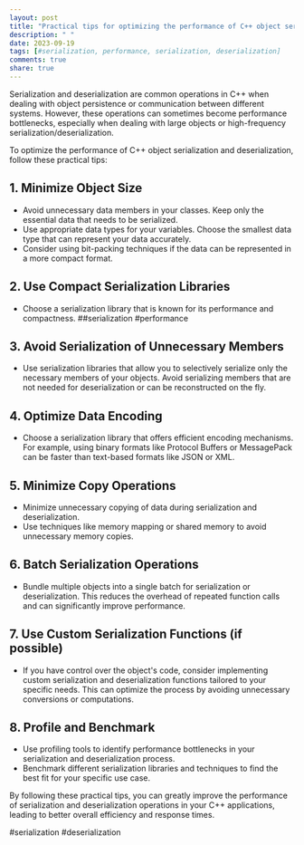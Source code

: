 ```yaml
---
layout: post
title: "Practical tips for optimizing the performance of C++ object serialization and deserialization"
description: " "
date: 2023-09-19
tags: [#serialization, performance, serialization, deserialization]
comments: true
share: true
---
```


Serialization and deserialization are common operations in C++ when dealing with object persistence or communication between different systems. However, these operations can sometimes become performance bottlenecks, especially when dealing with large objects or high-frequency serialization/deserialization.

To optimize the performance of C++ object serialization and deserialization, follow these practical tips:

## 1. Minimize Object Size
- Avoid unnecessary data members in your classes. Keep only the essential data that needs to be serialized.
- Use appropriate data types for your variables. Choose the smallest data type that can represent your data accurately.
- Consider using bit-packing techniques if the data can be represented in a more compact format.

## 2. Use Compact Serialization Libraries
- Choose a serialization library that is known for its performance and compactness. ##serialization #performance

## 3. Avoid Serialization of Unnecessary Members
- Use serialization libraries that allow you to selectively serialize only the necessary members of your objects. Avoid serializing members that are not needed for deserialization or can be reconstructed on the fly.

## 4. Optimize Data Encoding
- Choose a serialization library that offers efficient encoding mechanisms. For example, using binary formats like Protocol Buffers or MessagePack can be faster than text-based formats like JSON or XML.

## 5. Minimize Copy Operations
- Minimize unnecessary copying of data during serialization and deserialization.
- Use techniques like memory mapping or shared memory to avoid unnecessary memory copies.

## 6. Batch Serialization Operations
- Bundle multiple objects into a single batch for serialization or deserialization. This reduces the overhead of repeated function calls and can significantly improve performance.

## 7. Use Custom Serialization Functions (if possible)
- If you have control over the object's code, consider implementing custom serialization and deserialization functions tailored to your specific needs. This can optimize the process by avoiding unnecessary conversions or computations.

## 8. Profile and Benchmark
- Use profiling tools to identify performance bottlenecks in your serialization and deserialization process.
- Benchmark different serialization libraries and techniques to find the best fit for your specific use case.

By following these practical tips, you can greatly improve the performance of serialization and deserialization operations in your C++ applications, leading to better overall efficiency and response times.

#serialization #deserialization